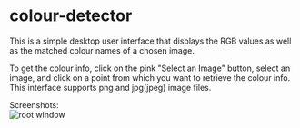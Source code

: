 # colour-detector
This is a simple desktop user interface that displays the RGB values as well as the matched colour names of a chosen image.<br/>

To get the colour info, click on the pink "Select an Image" button, select an image, and click on a point from which you want to retrieve the colour info.<br/>
This interface supports png and jpg(jpeg) image files.<br/>

Screenshots:<br/>
![root window](root_window.jpg)
